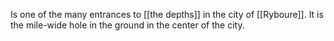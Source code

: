 Is one of the many entrances to [[the depths]] in the city of [[Ryboure]]. It is the mile-wide hole in the ground in the center of the city. 